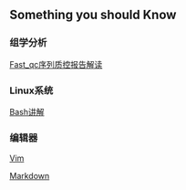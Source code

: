 ## Something you should Know

### 组学分析
[Fast_qc序列质控报告解读](https://www.jianshu.com/p/a1eb03d63083)

### Linux系统
[Bash讲解](https://wangdoc.com/bash/intro.html)

### 编辑器
[Vim](https://www.vpser.net/manage/vi.html)

[Markdown](https://markdown.com.cn/)

